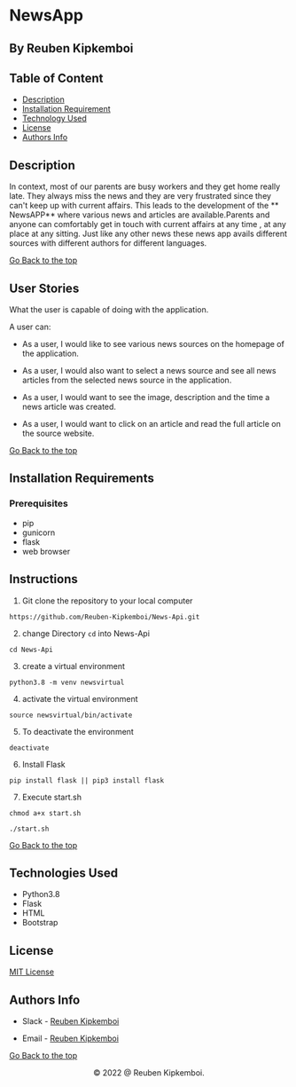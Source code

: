 # NewsApp 

## By Reuben Kipkemboi

## Table of Content

+ [Description](#description)
+ [Installation Requirement](#installation-requirements)
+ [Technology Used](#technologies-used)
+ [License](#license)
+ [Authors Info](#authors-info)

## Description
In context, most of our parents are busy workers and they get home really late. They always miss the news and they are very frustrated since they can't keep up with current affairs. This leads to the development of the ** NewsAPP** where various news and articles are available.Parents and anyone can comfortably get in touch with current affairs at any time , at any place at any sitting. 
Just like any other news these news app avails different sources with different authors for different languages.


[Go Back to the top](#newsapp)


## User Stories

What the user is capable of doing with the application.

A user can:

- As a user, I would like to see various news sources on the homepage of the application.

- As a user, I would also want to select a news source and see all news articles from the selected news source in the application.

 - As a user, I would want to see the image, description and the time a news article was created.

- As a user, I would want to click on an article and read the full article on the source website.


[Go Back to the top](#newsapp)


## Installation Requirements

### Prerequisites

- pip
- gunicorn
- flask
- web browser

## Instructions

1) Git clone the repository to your local computer
```
https://github.com/Reuben-Kipkemboi/News-Api.git
```
2. change Directory `cd` into News-Api
```
cd News-Api
```
3. create a virtual environment
```
python3.8 -m venv newsvirtual
```
4. activate the virtual environment 
```
source newsvirtual/bin/activate

```
5. To deactivate the environment

```
deactivate
```

6. Install Flask
```
pip install flask || pip3 install flask
```
7. Execute start.sh
```
chmod a+x start.sh

./start.sh
```

[Go Back to the top](#newsapp)


## Technologies Used

- Python3.8
- Flask
- HTML
- Bootstrap

## License
[MIT License](LICENSE)

## Authors Info
* Slack - [Reuben Kipkemboi]()

* Email - [Reuben Kipkemboi](https://gmail.com)

[Go Back to the top](#newsapp)


<p align = "center">
    &copy; 2022 @ Reuben Kipkemboi.
</p>









